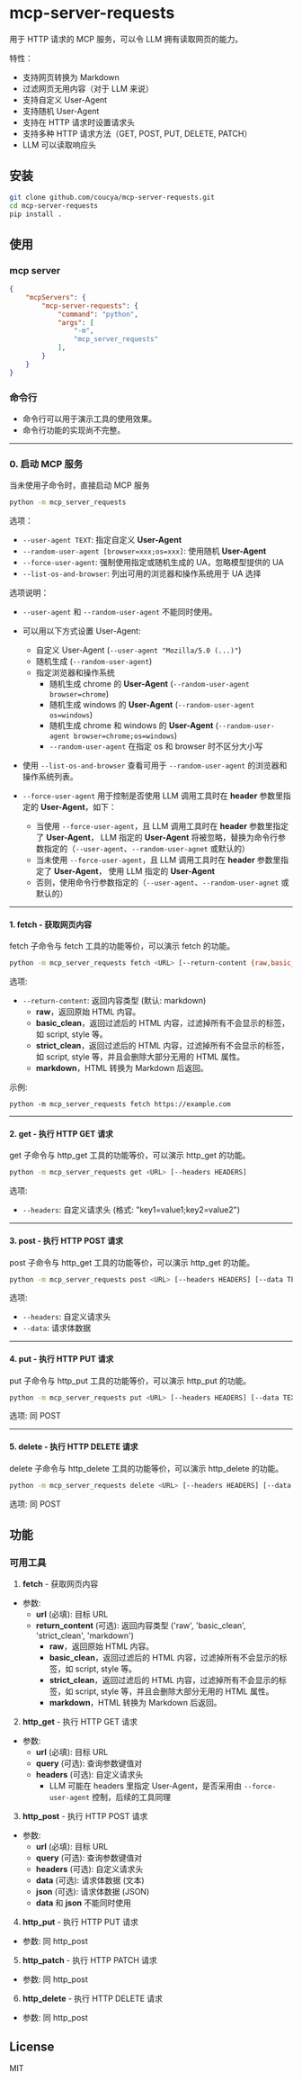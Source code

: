 # mcp-server-requests

用于 HTTP 请求的 MCP 服务，可以令 LLM 拥有读取网页的能力。   

特性：
- 支持网页转换为 Markdown
- 过滤网页无用内容（对于 LLM 来说）
- 支持自定义 User-Agent
- 支持随机 User-Agent
- 支持在 HTTP 请求时设置请求头
- 支持多种 HTTP 请求方法（GET, POST, PUT, DELETE, PATCH）
- LLM 可以读取响应头

## 安装

```bash
git clone github.com/coucya/mcp-server-requests.git
cd mcp-server-requests
pip install .
```

## 使用

### mcp server

``` json
{
    "mcpServers": {
        "mcp-server-requests": {
            "command": "python",
            "args": [
                "-m",
                "mcp_server_requests"
            ],
        }
    }
}
```

### 命令行

- 命令行可以用于演示工具的使用效果。   
- 命令行功能的实现尚不完整。   

---

### 0. **启动 MCP 服务**

当未使用子命令时，直接启动 MCP 服务   

```bash
python -m mcp_server_requests
```

选项：
- `--user-agent TEXT`: 指定自定义 **User-Agent**
- `--random-user-agent [browser=xxx;os=xxx]`: 使用随机 **User-Agent**
- `--force-user-agent`: 强制使用指定或随机生成的 UA，忽略模型提供的 UA
- `--list-os-and-browser`: 列出可用的浏览器和操作系统用于 UA 选择

选项说明：
- `--user-agent` 和 `--random-user-agent` 不能同时使用。   
- 可以用以下方式设置 User-Agent:
  - 自定义 User-Agent (`--user-agent "Mozilla/5.0 (...)"`)
  - 随机生成 (`--random-user-agent`)
  - 指定浏览器和操作系统
    - 随机生成 chrome 的 **User-Agent** (`--random-user-agent browser=chrome`)
    - 随机生成 windows 的 **User-Agent** (`--random-user-agent os=windows`)
    - 随机生成 chrome 和 windows 的 **User-Agent** (`--random-user-agent browser=chrome;os=windows`)
    - `--random-user-agent` 在指定 os 和 browser 时不区分大小写

- 使用 `--list-os-and-browser` 查看可用于 `--random-user-agent` 的浏览器和操作系统列表。

- `--force-user-agent` 用于控制是否使用 LLM 调用工具时在 **header** 参数里指定的 **User-Agent**，如下：
  - 当使用 `--force-user-agent`，且 LLM 调用工具时在 **header** 参数里指定了 **User-Agent**，
    LLM 指定的 **User-Agent** 将被忽略，替换为命令行参数指定的（`--user-agent`、`--random-user-agnet` 或默认的）
  - 当未使用 `--force-user-agent`，且 LLM 调用工具时在 **header** 参数里指定了 **User-Agent**，
    使用 LLM 指定的 **User-Agent**
  - 否则，使用命令行参数指定的（`--user-agent`、`--random-user-agnet` 或默认的）



---

#### 1. **fetch - 获取网页内容**
fetch 子命令与 fetch 工具的功能等价，可以演示 fetch 的功能。

```bash
python -m mcp_server_requests fetch <URL> [--return-content {raw,basic_clean,strict_clean,markdown}]
```

选项:
- `--return-content`: 返回内容类型 (默认: markdown)
  - **raw**，返回原始 HTML 内容。
  - **basic_clean**，返回过滤后的 HTML 内容，过滤掉所有不会显示的标签，如 script, style 等。
  - **strict_clean**，返回过滤后的 HTML 内容，过滤掉所有不会显示的标签，如 script, style 等，并且会删除大部分无用的 HTML 属性。
  - **markdown**，HTML 转换为 Markdown 后返回。

示例:
```
python -m mcp_server_requests fetch https://example.com
```

---

#### 2. **get - 执行 HTTP GET 请求**
get 子命令与 http_get 工具的功能等价，可以演示 http_get 的功能。

```bash
python -m mcp_server_requests get <URL> [--headers HEADERS]
```

选项:
- `--headers`: 自定义请求头 (格式: "key1=value1;key2=value2")

---

#### 3. **post - 执行 HTTP POST 请求**
post 子命令与 http_get 工具的功能等价，可以演示 http_get 的功能。

```bash
python -m mcp_server_requests post <URL> [--headers HEADERS] [--data TEXT]
```

选项:
- `--headers`: 自定义请求头
- `--data`: 请求体数据

---

#### 4. **put - 执行 HTTP PUT 请求**
put 子命令与 http_put 工具的功能等价，可以演示 http_put 的功能。

```bash
python -m mcp_server_requests put <URL> [--headers HEADERS] [--data TEXT]
```

选项: 同 POST

---

#### 5. **delete - 执行 HTTP DELETE 请求**
delete 子命令与 http_delete 工具的功能等价，可以演示 http_delete 的功能。

```bash
python -m mcp_server_requests delete <URL> [--headers HEADERS] [--data TEXT]
```

选项: 同 POST




## 功能

### 可用工具

1. **fetch** - 获取网页内容
  - 参数:
    - **url** (必填): 目标 URL
    - **return_content** (可选): 返回内容类型 ('raw', 'basic_clean', 'strict_clean', 'markdown')
      - **raw**，返回原始 HTML 内容。
      - **basic_clean**，返回过滤后的 HTML 内容，过滤掉所有不会显示的标签，如 script, style 等。
      - **strict_clean**，返回过滤后的 HTML 内容，过滤掉所有不会显示的标签，如 script, style 等，并且会删除大部分无用的 HTML 属性。
      - **markdown**，HTML 转换为 Markdown 后返回。

2. **http_get** - 执行 HTTP GET 请求
  - 参数:
    - **url** (必填): 目标 URL
    - **query** (可选): 查询参数键值对
    - **headers** (可选): 自定义请求头
      - LLM 可能在 headers 里指定 User-Agent，是否采用由 `--force-user-agent` 控制，后续的工具同理

3. **http_post** - 执行 HTTP POST 请求
  - 参数:
    - **url** (必填): 目标 URL
    - **query** (可选): 查询参数键值对
    - **headers** (可选): 自定义请求头
    - **data** (可选): 请求体数据 (文本)
    - **json** (可选): 请求体数据 (JSON)
    - **data** 和 **json** 不能同时使用

4. **http_put** - 执行 HTTP PUT 请求
  - 参数: 同 http_post

5. **http_patch** - 执行 HTTP PATCH 请求
  - 参数: 同 http_post

6. **http_delete** - 执行 HTTP DELETE 请求
  - 参数: 同 http_post


## License
MIT
